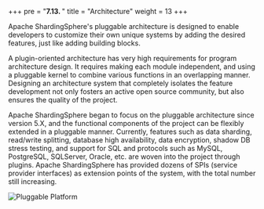 +++
pre = "<b>7.13. </b>"
title = "Architecture"
weight = 13
+++

Apache ShardingSphere's pluggable architecture is designed to enable developers to customize their own unique systems by adding the desired features, just like adding building blocks.

A plugin-oriented architecture has very high requirements for program architecture design. It requires making each module independent, and using a pluggable kernel to combine various functions in an overlapping manner. Designing an architecture system that completely isolates the feature development not only fosters an active open source community, but also ensures the quality of the project.

Apache ShardingSphere began to focus on the pluggable architecture since version 5.X, and the functional components of the project can be flexibly extended in a pluggable manner. Currently, features such as data sharding, read/write splitting, database high availability, data encryption, shadow DB stress testing, and support for SQL and protocols such as MySQL, PostgreSQL, SQLServer, Oracle, etc. are woven into the project through plugins. 
Apache ShardingSphere has provided dozens of SPIs (service provider interfaces) as extension points of the system, with the total number still increasing.

![Pluggable Platform](https://shardingsphere.apache.org/document/current/img/pluggable_platform.png)